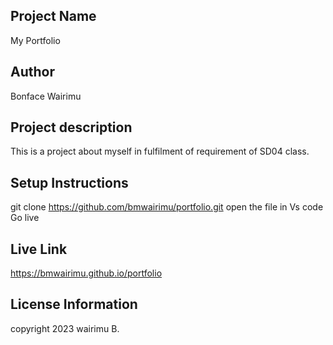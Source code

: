 ## Project Name

My Portfolio

## Author 

Bonface Wairimu

## Project description

This is a project about myself in fulfilment of requirement of SD04 class.

## Setup Instructions

git clone  https://github.com/bmwairimu/portfolio.git
open the file in Vs code
Go live

## Live Link

https://bmwairimu.github.io/portfolio

## License Information

copyright 2023 wairimu B.
